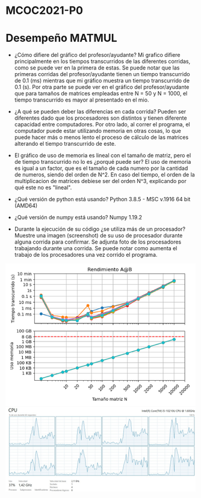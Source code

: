 # MCOC2021-P0

# Desempeño MATMUL

* ¿Cómo difiere del gráfico del profesor/ayudante?
Mi grafico difiere principalmente en los tiempos transcurridos de las diferentes corridas, como se puede ver en la primera de estas. 
Se puede notar que las primeras corridas del profesor/ayudante tienen un tiempo transcurrido de 0.1 (ms) mientras que mi gráfico muestra un tiempo
transcurrido de 0.1 (s). 
Por otra parte se puede ver en el gráfico del profesor/ayudante que para tamaños de matrices empleadas entre N = 50 y N = 1000, el tiempo transcurrido
es mayor al presentado en el mio. 

* ¿A qué se pueden deber las diferencias en cada corrida?
Pueden ser diferentes dado que los procesadores son distintos y tienen diferente capacidad entre computadores. 
Por otro lado, al correr el programa, el computador puede estar utilizando memoria en otras cosas, lo que puede hacer más o menos lento el proceso de cálculo 
de las matrices alterando el tiempo transcurrido de este.

* El gráfico de uso de memoria es lineal con el tamaño de matriz, pero el de tiempo transcurrido no lo es ¿porqué puede ser?
El uso de memoria es igual a un factor, que es el tamaño de cada numero por la cantidad de numeros, siendo del orden de N^2.
En caso del tiempo, el orden de la multiplicacion de matrices debiese ser del orden N^3, explicando por qué este no es "lineal".

* ¿Qué versión de python está usando?
Python 3.8.5 - MSC v.1916 64 bit (AMD64)

* ¿Qué versión de numpy está usando?
Numpy 1.19.2

* Durante la ejecución de su código ¿se utiliza más de un procesador? Muestre una imagen (screenshot) de su uso de procesador durante alguna corrida para confirmar. 
Se adjunta foto de los procesadores trabajando durante una corrida. Se puede notar como aumenta el trabajo de los procesadores una vez corrido el programa. 

![Grafico](https://github.com/isilinacre/MCOC2021-P0/blob/main/Grafico.png)
![Procesadores CPU](https://github.com/isilinacre/MCOC2021-P0/blob/main/Procesadores%20CPU.png)




